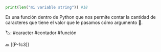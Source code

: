 ```python title:len.py
print(len("mi variable string")) #18
```

Es una función dentro de Python que nos permite contar la cantidad de caracteres que tiene el valor que le pasamos cómo argumento 📏.

🏷️: #caracter #contador #función 

🔙 [[P-1c3]]